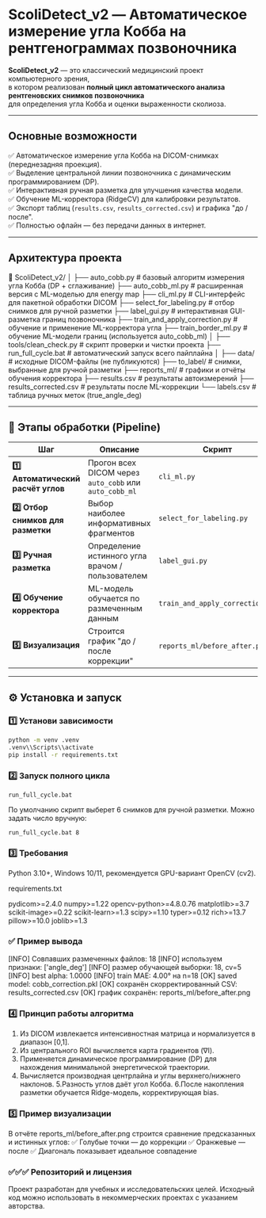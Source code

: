 # ScoliDetect_v2 — Автоматическое измерение угла Кобба на рентгенограммах позвоночника

**ScoliDetect_v2** — это классический медицинский проект компьютерного зрения,  
в котором реализован **полный цикл автоматического анализа рентгеновских снимков позвоночника**  
для определения угла Кобба и оценки выраженности сколиоза.

---

## Основные возможности

✅ Автоматическое измерение угла Кобба на DICOM-снимках (переднезадняя проекция).  
✅ Выделение центральной линии позвоночника с динамическим программированием (DP).  
✅ Интерактивная ручная разметка для улучшения качества модели.  
✅ Обучение ML-корректора (RidgeCV) для калибровки результатов.  
✅ Экспорт таблиц (`results.csv`, `results_corrected.csv`) и графика "до / после".  
✅ Полностью офлайн — без передачи данных в интернет.  

---

## Архитектура проекта

📂 ScoliDetect_v2/
│
├── auto_cobb.py # базовый алгоритм измерения угла Кобба (DP + сглаживание)
├── auto_cobb_ml.py # расширенная версия с ML-моделью для energy map
├── cli_ml.py # CLI-интерфейс для пакетной обработки DICOM
├── select_for_labeling.py # отбор снимков для ручной разметки
├── label_gui.py # интерактивная GUI-разметка границ позвоночника
├── train_and_apply_correction.py # обучение и применение ML-корректора угла
├── train_border_ml.py # обучение ML-модели границ (используется auto_cobb_ml)
│
├── tools/clean_check.py # скрипт проверки и чистки проекта
├── run_full_cycle.bat # автоматический запуск всего пайплайна
│
├── data/ # исходные DICOM-файлы (не публикуются)
├── to_label/ # снимки, выбранные для ручной разметки
├── reports_ml/ # графики и отчёты обучения корректора
├── results.csv # результаты автоизмерений
├── results_corrected.csv # результаты после ML-коррекции
└── labels.csv # таблица ручных меток (true_angle_deg)


---

## 🔬 Этапы обработки (Pipeline)

| Шаг | Описание | Скрипт |
|-----|-----------|--------|
| **1️⃣ Автоматический расчёт углов** | Прогон всех DICOM через `auto_cobb` или `auto_cobb_ml` | `cli_ml.py` |
| **2️⃣ Отбор снимков для разметки** | Выбор наиболее информативных фрагментов | `select_for_labeling.py` |
| **3️⃣ Ручная разметка** | Определение истинного угла врачом / пользователем | `label_gui.py` |
| **4️⃣ Обучение корректора** | ML-модель обучается по размеченным данным | `train_and_apply_correction.py` |
| **5️⃣ Визуализация** | Строится график "до / после коррекции" | `reports_ml/before_after.png` |

---

## ⚙️ Установка и запуск

### 1️⃣ Установи зависимости
```bash
python -m venv .venv
.venv\\Scripts\\activate
pip install -r requirements.txt
```
###  2️⃣ Запуск полного цикла
```
run_full_cycle.bat
```
По умолчанию скрипт выберет 6 снимков для ручной разметки.
Можно задать число вручную:
```
run_full_cycle.bat 8
```
 ### 3️⃣ Требования

Python 3.10+, Windows 10/11,
рекомендуется GPU-вариант OpenCV (cv2).

requirements.txt

pydicom>=2.4.0
numpy>=1.22
opencv-python>=4.8.0.76
matplotlib>=3.7
scikit-image>=0.22
scikit-learn>=1.3
scipy>=1.10
typer>=0.12
rich>=13.7
pillow>=10.0
joblib>=1.3

### ✅ Пример вывода

[INFO] Совпавших размеченных файлов: 18
[INFO] используем признаки: ['angle_deg']
[INFO] размер обучающей выборки: 18, cv=5
[INFO] best alpha: 1.0000
[INFO] train MAE: 4.00° на n=18
[OK] saved model: cobb_correction.pkl
[OK] сохранён скорректированный CSV: results_corrected.csv
[OK] график сохранён: reports_ml/before_after.png

### 4️⃣ Принцип работы алгоритма
1. Из DICOM извлекается интенсивностная матрица и нормализуется в диапазон [0,1].
2. Из центрального ROI вычисляется карта градиентов (∇I).
3. Применяется динамическое программирование (DP) для нахождения минимальной энергетической траектории.
4. Вычисляется производная центрлайна и углы верхнего/нижнего наклонов.
5.Разность углов даёт угол Кобба.
6.После накопления разметки обучается Ridge-модель, корректирующая bias.

### 5️⃣ Пример визуализации
 В отчёте reports_ml/before_after.png строится сравнение предсказанных и истинных углов:
✅ Голубые точки — до коррекции
✅ Оранжевые — после
✅ Диагональ показывает идеальное совпадение

### ✅✅✅ Репозиторий и лицензия

Проект разработан для учебных и исследовательских целей.
Исходный код можно использовать в некоммерческих проектах с указанием авторства.

